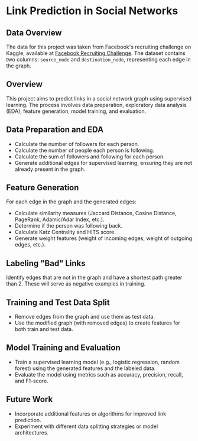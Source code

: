 # Link Prediction in Social Networks

## Data Overview
The data for this project was taken from Facebook's recruiting challenge on Kaggle, available at [Facebook Recruiting Challenge](https://www.kaggle.com/c/FacebookRecruiting). The dataset contains two columns: `source_node` and `destination_node`, representing each edge in the graph.

## Overview
This project aims to predict links in a social network graph using supervised learning. The process involves data preparation, exploratory data analysis (EDA), feature generation, model training, and evaluation.

## Data Preparation and EDA
- Calculate the number of followers for each person.
- Calculate the number of people each person is following.
- Calculate the sum of followers and following for each person.
- Generate additional edges for supervised learning, ensuring they are not already present in the graph.

## Feature Generation
For each edge in the graph and the generated edges:
- Calculate similarity measures (Jaccard Distance, Cosine Distance, PageRank, Adamic/Adar Index, etc.).
- Determine if the person was following back.
- Calculate Katz Centrality and HITS score.
- Generate weight features (weight of incoming edges, weight of outgoing edges, etc.).

## Labeling "Bad" Links
Identify edges that are not in the graph and have a shortest path greater than 2. These will serve as negative examples in training.

## Training and Test Data Split
- Remove edges from the graph and use them as test data.
- Use the modified graph (with removed edges) to create features for both train and test data.

## Model Training and Evaluation
- Train a supervised learning model (e.g., logistic regression, random forest) using the generated features and the labeled data.
- Evaluate the model using metrics such as accuracy, precision, recall, and F1-score.

## Future Work
- Incorporate additional features or algorithms for improved link prediction.
- Experiment with different data splitting strategies or model architectures.
